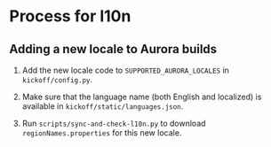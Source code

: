 # Process for l10n
## Adding a new locale to Aurora builds

1. Add the new locale code to `SUPPORTED_AURORA_LOCALES` in `kickoff/config.py`.

2. Make sure that the language name (both English and localized) is available in `kickoff/static/languages.json`.

3. Run `scripts/sync-and-check-l10n.py` to download `regionNames.properties` for this new locale.
